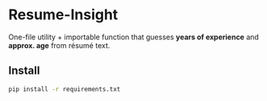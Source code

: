 # Resume-Insight

One-file utility + importable function that guesses **years of experience**
and **approx. age** from résumé text.

## Install

```bash
pip install -r requirements.txt

